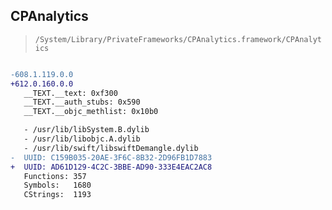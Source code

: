 ## CPAnalytics

> `/System/Library/PrivateFrameworks/CPAnalytics.framework/CPAnalytics`

```diff

-608.1.119.0.0
+612.0.160.0.0
   __TEXT.__text: 0xf300
   __TEXT.__auth_stubs: 0x590
   __TEXT.__objc_methlist: 0x10b0

   - /usr/lib/libSystem.B.dylib
   - /usr/lib/libobjc.A.dylib
   - /usr/lib/swift/libswiftDemangle.dylib
-  UUID: C159B035-20AE-3F6C-8B32-2D96FB1D7883
+  UUID: AD61D129-4C2C-3BBE-AD90-333E4EAC2AC8
   Functions: 357
   Symbols:   1680
   CStrings:  1193

```
